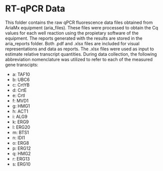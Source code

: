 # RT-qPCR Data
This folder contains the raw qPCR fluorescence data files obtained from AriaMx equipment (aria_files). These files were processed to obtain the Cq values for each well reaction using the propietary software of the equipment. The reports generated with the results are stored in the aria_reports folder. Both .pdf and .xlsx files are included for visual representations and data as reports. The .xlsx files were used as input to estimate relative transcript quantities. 
During data collection, the following abbreviation nomenclature was utilized to refer to each of the measured gene transcipts:
- a: TAF10
- b: UBC6
- c: CrtYB
- d: CrtE
- e: CrtI
- f: MVD1
- g: HMG1
- h: ACT1
- i: ALG9
- k: ERG9
- l: ERG20
- m: BTS1
- n: IDI1
- o: ERG8
- p: ERG12
- q: HMG2
- r: ERG13
- s: ERG10
